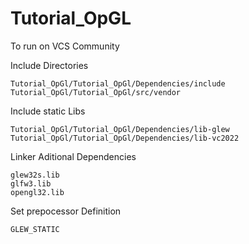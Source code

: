 # Tutorial_OpGL

To run on VCS Community

  Include Directories

    Tutorial_OpGl/Tutorial_OpGl/Dependencies/include 
    Tutorial_OpGl/Tutorial_OpGl/src/vendor

  Include static Libs

    Tutorial_OpGl/Tutorial_OpGl/Dependencies/lib-glew
    Tutorial_OpGl/Tutorial_OpGl/Dependencies/lib-vc2022

  Linker Aditional Dependencies
  
    glew32s.lib
    glfw3.lib
    opengl32.lib
  
  Set prepocessor Definition

    GLEW_STATIC
